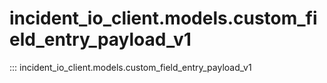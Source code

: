 # incident_io_client.models.custom_field_entry_payload_v1

::: incident_io_client.models.custom_field_entry_payload_v1